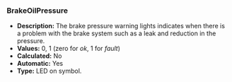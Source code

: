 ### BrakeOilPressure

- **Description:** The brake pressure warning lights indicates when there is a
problem with the brake system such as a leak and reduction in the pressure.
- **Values:** 0, 1 (zero for *ok*, 1 for *fault*)
- **Calculated:** No
- **Automatic:** Yes
- **Type:** LED on symbol.
